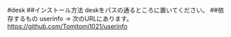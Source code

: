 #desk
##インストール方法
deskをパスの通るところに置いてください。
##依存するもの
userinfo -> 次のURLにあります。 https://github.com/Tomitomi1021/userinfo
